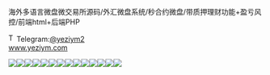 海外多语言微盘微交易所源码/外汇微盘系统/秒合约微盘/带质押理财功能+盈亏风控/前端html+后端PHP<p dir="auto"><a target="_blank" rel="noopener noreferrer nofollow" href="https://camo.githubusercontent.com/d614d90677fbc2e34c7c62ebc68c82379d87a57c4beaf05af65fec7ba6b72e36/68747470733a2f2f63646e2d69636f6e732d706e672e666c617469636f6e2e636f6d2f3531322f323131312f323131313634362e706e67"><img src="https://camo.githubusercontent.com/d614d90677fbc2e34c7c62ebc68c82379d87a57c4beaf05af65fec7ba6b72e36/68747470733a2f2f63646e2d69636f6e732d706e672e666c617469636f6e2e636f6d2f3531322f323131312f323131313634362e706e67" alt="Telegram Icon" style="width: 16px; max-width: 100%;" data-canonical-src="https://cdn-icons-png.flaticon.com/512/2111/2111646.png"></a>Telegram:<a href="https://t.me/yeziym2" rel="nofollow">@yeziym2</a><br><a href="https://www.yeziym.com/">www.yeziym.com</a></p><img src="https://github.com/yeziym/n0jeVyT7kL/blob/main/QhnCf.png"><img src="https://github.com/yeziym/n0jeVyT7kL/blob/main/FqKWR.png"><img src="https://github.com/yeziym/n0jeVyT7kL/blob/main/rRMpd.png"><img src="https://github.com/yeziym/n0jeVyT7kL/blob/main/S1PII.png"><img src="https://github.com/yeziym/n0jeVyT7kL/blob/main/Exhlt.png"><img src="https://github.com/yeziym/n0jeVyT7kL/blob/main/m4BRU.png"><img src="https://github.com/yeziym/n0jeVyT7kL/blob/main/fv7Ch.png"><img src="https://github.com/yeziym/n0jeVyT7kL/blob/main/n3l3g.png"><img src="https://github.com/yeziym/n0jeVyT7kL/blob/main/kbpgI.png"><img src="https://github.com/yeziym/n0jeVyT7kL/blob/main/WbxBj.png"><img src="https://github.com/yeziym/n0jeVyT7kL/blob/main/Roi78.png"><img src="https://github.com/yeziym/n0jeVyT7kL/blob/main/UJCPe.png"><img src="https://github.com/yeziym/n0jeVyT7kL/blob/main/aItBF.png"><img src="https://github.com/yeziym/n0jeVyT7kL/blob/main/6hSj3.png">